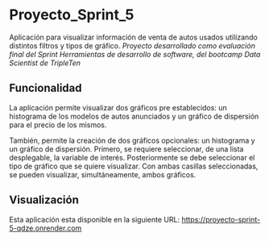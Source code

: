 # Proyecto_Sprint_5
Aplicación para visualizar información de venta de autos usados utilizando distintos filtros y tipos de gráfico.
*Proyecto desarrollado como evaluación final del Sprint Herramientas de desarrollo de software, del bootcamp Data Scientist de TripleTen*

## Funcionalidad
La aplicación permite visualizar dos gráficos pre establecidos: un histograma de los modelos de autos anunciados y un gráfico de dispersión para el precio de los mismos.

También, permite la creación de dos gráficos opcionales: un histograma y un gráfico de dispersión. Primero, se requiere seleccionar, de una lista desplegable, la variable de interés. Posteriormente se debe seleccionar el tipo de gráfico que se quiere visualizar. Con ambas casillas seleccionadas, se pueden visualizar, simultáneamente, ambos gráficos.

## Visualización
Esta aplicación esta disponible en la siguiente URL: https://proyecto-sprint-5-qdze.onrender.com